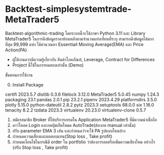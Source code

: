 # Backtest-simplesystemtrade-MetaTrader5
Backtest-algorithmic-trading โดยระบบนี้จะใช้ภาษา Python 3.11 และ Library MetaTrader5 
ในการดึงข้อมูลราคาย้อนหลังตามจำนวนแท่งเทียนที่ระบุ สามารถดึงข้อมูลได้มากที่สุด 99,999 แท่ง ใช้คำนวณหา
Essentiail Moving Average(EMA) และ 
Price Action(PA) 
* ผู้ใช้งานควรมีความรู้เกี่ยวกับ สินค้าโภคภัณฑ์, Leverage, Contract for Differences
* Project นี้ใช้ในการทดสอบเท่านั้น (Demo)
 
ขั้นตอนการใช้งาน

0. Install Package          

certifi          2023.5.7
distlib          0.3.6
filelock         3.12.0
MetaTrader5      5.0.45
numpy            1.24.3
packaging        23.1
pandas           2.0.1
pip              23.2.1
pipenv           2023.4.29
platformdirs     3.5.0
plotly           5.15.0
python-dateutil  2.8.2
pytz             2023.3
setuptools       68.0.0
six              1.16.0
tenacity         8.2.2
tzdata           2023.3
virtualenv       20.23.0
virtualenv-clone 0.5.7

1. สมัครสมาชิก Broker ที่ให้บริการเทรดใน Application MetaTrader5 ที่มีความน่าเชื่อถือ
2. ดาว์โหลด Login และกดปุ่มเปิดโหมด AutoTrade(ต้องกด manual เท่านั้น)
3. ปรับ parameter EMA 3 เส้น และกำหนดว่าจะใช้ PA รูปแบบไหนบ้าง
4. กำหนดความเสี่ยงและผลตอบแทน(Stop loss , Take profit)
5. กำหนดเงื่อนไขในกรณีมี order ใน portfolio ว่าต้องการลดหรือเพิ่มความเสียงไหม
อย่างไร (ปรับ Stop loss , Take profit)
